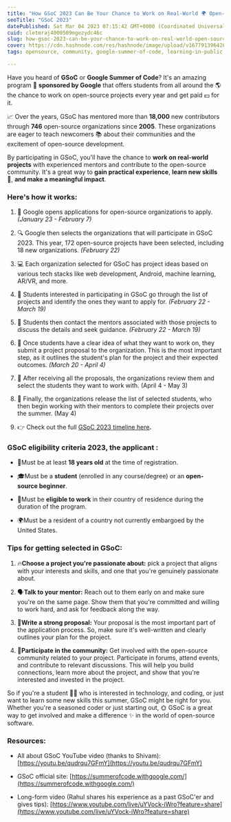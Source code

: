 ```yaml
---
title: "How GSoC 2023 Can Be Your Chance to Work on Real-World 🌍 Open-Source Projects and Get Paid 💵"
seoTitle: "GSoC 2023"
datePublished: Sat Mar 04 2023 07:15:42 GMT+0000 (Coordinated Universal Time)
cuid: cletmraj4000509mgezydc46c
slug: how-gsoc-2023-can-be-your-chance-to-work-on-real-world-open-source-projects-and-get-paid
cover: https://cdn.hashnode.com/res/hashnode/image/upload/v1677913964269/fb482e64-35e3-4f65-906f-6382fc73899d.png
tags: opensource, community, google-summer-of-code, learning-in-public, gsoc2023

---
```


Have you heard of **GSoC** or **Google Summer of Code**? It's an amazing program 🌟 **sponsored by Google** that offers students from all around the 🌎 the chance to work on open-source projects every year and get paid 💵 for it.

📈 Over the years, GSoC has mentored more than **18,000** new contributors through **746** open-source organizations since **2005**. These organizations are eager to teach newcomers 📚 about their communities and the excitement of open-source development.

By participating in GSoC, you'll have the chance to **work on real-world projects** with experienced mentors and contribute to the open-source community. It's a great way to **gain practical experience**, **learn new skills** 🤹, **and make a meaningful impact**.

### Here's how it works:

1. 📅 Google opens applications for open-source organizations to apply. *(January 23 - February 7)*
    
2. 🔍 Google then selects the organizations that will participate in GSoC 2023. This year, 172 open-source projects have been selected, including 18 new organizations. *(February 22)*
    
3. 💻 Each organization selected for GSoC has project ideas based on various tech stacks like web development, Android, machine learning, AR/VR, and more.
    
4. 🔎 Students interested in participating in GSoC go through the list of projects and identify the ones they want to apply for. *(February 22 - March 19)*
    
5. 🤝 Students then contact the mentors associated with those projects to discuss the details and seek guidance. *(February 22 - March 19)*
    
6. 📝 Once students have a clear idea of what they want to work on, they submit a project proposal to the organization. This is the most important step, as it outlines the student's plan for the project and their expected outcomes. *(March 20 - April 4)*
    
7. 🔎 After receiving all the proposals, the organizations review them and select the students they want to work with. (April 4 - May 3)
    
8. 🎉 Finally, the organizations release the list of selected students, who then begin working with their mentors to complete their projects over the summer. (May 4)
    
9. 👉 Check out the full [GSoC 2023 timeline here](https://developers.google.com/open-source/gsoc/timeline)**.**
    

### GSoC eligibility criteria 2023, the applicant :

* 📆Must be at least **18 years old** at the time of registration.
    
* 🎓Must be a **student** (enrolled in any course/degree) or an **open-source beginner**.
    
* 💼Must be **eligible to work** in their country of residence during the duration of the program.
    
* 🌍Must be a resident of a country not currently embargoed by the United States.
    

### Tips for getting selected in GSoC:

1. 🔥**Choose a project you're passionate about:** pick a project that aligns with your interests and skills, and one that you're genuinely passionate about.
    
2. 🗣️**Talk to your mentor:** Reach out to them early on and make sure you're on the same page. Show them that you're committed and willing to work hard, and ask for feedback along the way.
    
3. 📝**Write a strong proposal:** Your proposal is the most important part of the application process. So, make sure it's well-written and clearly outlines your plan for the project.
    
4. 🤝**Participate in the community:** Get involved with the open-source community related to your project. Participate in forums, attend events, and contribute to relevant discussions. This will help you build connections, learn more about the project, and show that you're interested and invested in the project.
    

So if you're a student 👨‍🎓 who is interested in technology, and coding, or just want to learn some new skills this summer, GSoC might be right for you. Whether you're a seasoned coder or just starting out, 🌞 GSoC is a great way to get involved and make a difference ✨ in the world of open-source software.

### Resources:

* All about GSoC YouTube video (thanks to Shivam): [https://youtu.be/qudrqu7GFmY](https://youtu.be/qudrqu7GFmY)
    
* GSoC official site: [https://summerofcode.withgoogle.com/](https://summerofcode.withgoogle.com/)
    
* Long-form video (Rahul shares his experience as a past GSoC'er and gives tips): [https://www.youtube.com/live/uYVock-iWro?feature=share](https://www.youtube.com/live/uYVock-iWro?feature=share)